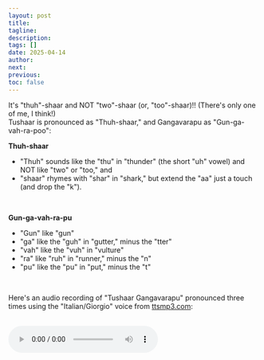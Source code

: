 ```yaml
---
layout: post
title:
tagline:
description:
tags: []
date: 2025-04-14
author:
next:
previous:
toc: false
---
```


It's "thuh"-shaar and NOT "two"-shaar (or, "too"-shaar)!! (There's only one of me, I
think!) <br/>
Tushaar is pronounced as "Thuh-shaar," and Gangavarapu as "Gun-ga-vah-ra-poo":

<p>

<b>Thuh-shaar</b><br/>

<ul>
    <li> "Thuh" sounds like the "thu" in "thunder" (the short "uh" vowel) and NOT like "two" or "too," and </li>
    <li> "shaar" rhymes with "shar" in "shark," but extend the "aa" just a touch (and drop the "k"). </li>
</ul>

<br/>

<b>Gun-ga-vah-ra-pu</b><br/>

<ul>
    <li> "Gun" like "gun"
    <li> "ga" like the "guh" in "gutter," minus the "tter" </li>
    <li> "vah" like the "vuh" in "vulture" </li>
    <li> "ra" like "ruh" in "runner," minus the "n" </li>
    <li> "pu" like the "pu" in "put," minus the "t" </li>
</ul>

<br/>
</p>

<p>
Here's an audio recording of "Tushaar Gangavarapu" pronounced three times using the
"Italian/Giorgio" voice from <a href="https://ttsmp3.com">ttsmp3.com</a>:
</p>
<br/>

<audio controls>
<source src="files/name-pronunciation.mp3" type="audio/mpeg" />
    [[Your browser does not support the audio element.]]
</audio>
